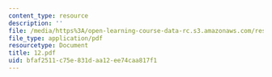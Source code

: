```yaml
---
content_type: resource
description: ''
file: /media/https%3A/open-learning-course-data-rc.s3.amazonaws.com/res-6-001-electromagnetic-fields-and-energy-spring-2008/bfaf2511c75e831daa12ee74caa817f1_12.pdf
file_type: application/pdf
resourcetype: Document
title: 12.pdf
uid: bfaf2511-c75e-831d-aa12-ee74caa817f1
---
```

